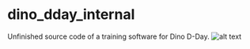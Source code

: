 # dino_dday_internal
Unfinished source code of a training software for Dino D-Day.
![alt text](https://i.imgur.com/V7qkB6g.jpeg)
